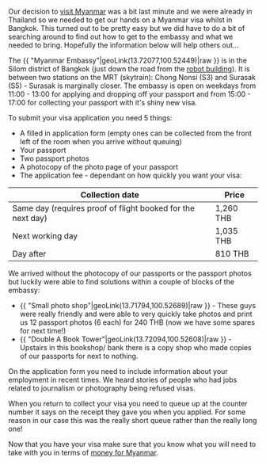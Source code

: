 Our decision to [visit Myanmar](/blog/myanmar/into-the-south/) was a bit last minute and we were already in Thailand so we needed to get our hands on a Myanmar visa whilst in Bangkok. This turned out to be pretty easy but we did have to do a bit of searching around to find out how to get to the embassy and what we needed to bring. Hopefully the information below will help others out...

The {{ "Myanmar Embassy"|geoLink(13.72077,100.52449)|raw }} is in the Silom district of Bangkok (just down the road from the [robot building](http://www.flickr.com/photos/vitch/8709491872/in/set-72157633405886159)). It is between two stations on the MRT (skytrain): Chong Nonsi (S3) and Surasak (S5) - Surasak is marginally closer. The embassy is open on weekdays from 11:00 - 13:00 for applying and dropping off your passport and from 15:00 - 17:00 for collecting your passport with it's shiny new visa.

To submit your visa application you need 5 things:

 * A filled in application form (empty ones can be collected from the front left of the room when you arrive without queuing)
 * Your passport
 * Two passport photos
 * A photocopy of the photo page of your passport
 * The application fee - dependant on how quickly you want your visa:
  
| Collection date | Price |
| --------------- | ----- |
| Same day (requires proof of flight booked for the next day) | 1,260 THB |
| Next working day | 1,035 THB |
| Day after | 810 THB |

We arrived without the photocopy of our passports or the passport photos but luckily were able to find solutions within a couple of blocks of the embassy:

 * {{ "Small photo shop"|geoLink(13.71794,100.52689)|raw }} - These guys were really friendly and were able to very quickly take photos and print us 12 passport photos (6 each) for 240 THB (now we have some spares for next time!)
 * {{ "Double A Book Tower"|geoLink(13.72094,100.52608)|raw }} - Upstairs in this bookshop/ bank there is a copy shop who made copies of our passports for next to nothing.

On the application form you need to include information about your employment in recent times. We heard stories of people who had jobs related to journalism or photography being refused visas.

When you return to collect your visa you need to queue up at the counter number it says on the receipt they gave you when you applied. For some reason in our case this was the really short queue rather than the really long one!

Now that you have your visa make sure that you know what you will need to take with you in terms of [money for Myanmar](/travel-tips/myanmar/money-in-myanmar/).